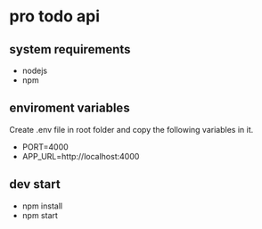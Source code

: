 # pro todo api

## system requirements

- nodejs
- npm

## enviroment variables

Create .env file in root folder and copy the following variables in it.

- PORT=4000
- APP_URL=http://localhost:4000

## dev start

- npm install
- npm start

